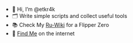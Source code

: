 - 👋 Hi, I’m @etkr4k
- 🗂️ Write simple scripts and collect useful tools
- 📚 Check My [Ru-Wiki](https://flipper.chillpad.club) for a Flipper Zero
- 📱 [Find Me](https://chillpad.club/) on the internet

<!---
etkr4k/etkr4k is a ✨ special ✨ repository because its `README.md` (this file) appears on your GitHub profile.
You can click the Preview link to take a look at your changes.
--->
